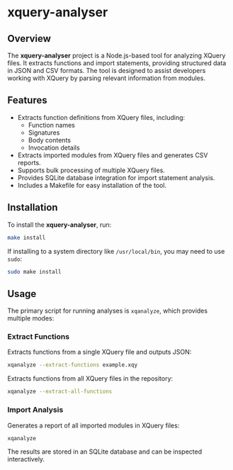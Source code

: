 # xquery-analyser

## Overview
The **xquery-analyser** project is a Node.js-based tool for analyzing XQuery files. It extracts functions and import statements, providing structured data in JSON and CSV formats. The tool is designed to assist developers working with XQuery by parsing relevant information from modules.

## Features
- Extracts function definitions from XQuery files, including:
  - Function names
  - Signatures
  - Body contents
  - Invocation details
- Extracts imported modules from XQuery files and generates CSV reports.
- Supports bulk processing of multiple XQuery files.
- Provides SQLite database integration for import statement analysis.
- Includes a Makefile for easy installation of the tool.

## Installation
To install the **xquery-analyser**, run:

```sh
make install
```

If installing to a system directory like `/usr/local/bin`, you may need to use `sudo`:

```sh
sudo make install
```

## Usage
The primary script for running analyses is `xqanalyze`, which provides multiple modes:

### Extract Functions
Extracts functions from a single XQuery file and outputs JSON:

```sh
xqanalyze --extract-functions example.xqy
```

Extracts functions from all XQuery files in the repository:

```sh
xqanalyze --extract-all-functions
```

### Import Analysis
Generates a report of all imported modules in XQuery files:

```sh
xqanalyze
```

The results are stored in an SQLite database and can be inspected interactively.


